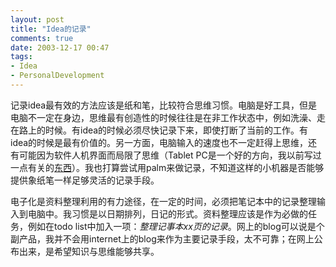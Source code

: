 ```yaml
---
layout: post
title: "Idea的记录"
comments: true
date: 2003-12-17 00:47
tags:
- Idea
- PersonalDevelopment
---
```

记录idea最有效的方法应该是纸和笔，比较符合思维习惯。电脑是好工具，但是电脑不一定在身边，思维最有创造性的时候往往是在非工作状态中，例如洗澡、走在路上的时候。有idea的时候必须尽快记录下来，即使打断了当前的工作。有idea的时候是最有价值的。另一方面，电脑输入的速度也不一定赶得上思维，还有可能因为软件人机界面而局限了思维（Tablet PC是一个好的方向，我以前写过一点有关的[东西](http://blogbus.com/blogbus/blog/diary.php?diaryid=52190)）。我也打算尝试用palm来做记录，不知道这样的小机器是否能够提供象纸笔一样足够灵活的记录手段。

电子化是资料整理利用的有力途径，在一定的时间，必须把笔记本中的记录整理输入到电脑中。我习惯是以日期排列，日记的形式。资料整理应该是作为必做的任务，例如在todo list中加入一项：_整理记事本xx页的记录_。网上的blog可以说是个副产品，我并不会用internet上的blog来作为主要记录手段，太不可靠；在网上公布出来，是希望知识与思维能够共享。
